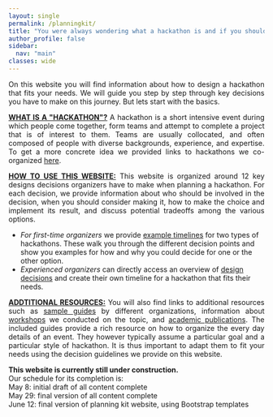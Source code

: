 ```yaml
---
layout: single
permalink: /planningkit/
title: "You were always wondering what a hackathon is and if you should organize one? You came to the right place."
author_profile: false
sidebar:
  nav: "main"
classes: wide
---
```

<style>
  p {text-align:justify;}
</style>
<p>On this website you will find information about how to design a hackathon that fits your needs. We will guide you step by step through key decisions you have to make on this journey. But lets start with the basics.</p>
<p><b><u>WHAT IS A "HACKATHON"?</u></b> A hackathon is a short intensive event during which people come together, form teams and attempt to complete a project that is of interest to them. Teams are usually collocated, and often composed of people with diverse backgrounds, experience, and expertise. To get a more concrete idea we provided links to hackathons we co-organized <a href="{{ relative_url }}/hackathon-planning-kit/hackathons">here</a>.
<p><b><u>HOW TO USE THIS WEBSITE:</u></b> This website is organized around 12 key designs decisions organizers have to make when planning a hackathon. For each decision, we provide information about who should be involved in the decision, when you should consider making it, how to make the choice and implement its result, and discuss potential tradeoffs among the various options.
<ul><li><i>For first-time organizers</i> we provide <a href="{{ relative_url }}/hackathon-planning-kit/example-timelines">example timelines</a> for two types of hackathons. These walk you through the different decision points and show you examples for how and why you could decide for one or the other option.</li>
<li><i>Experienced organizers</i> can directly access an overview of <a href="{{ relative_url }}/hackathon-planning-kit/design-choices">design decisions</a> and create their own timeline for a hackathon that fits their needs.</li></ul></p>
<p><b><u>ADDTITIONAL RESOURCES:</u></b> You will also find links to additional resources such as <a href="{{ relative_url }}/hackathon-planning-kit/guides">sample guides</a> by different organizations, information about <a href="{{ relative_url }}/hackathon-planning-kit/workshops">workshops</a> we conducted on the topic, and <a href="{{ relative_url }}/hackathon-planning-kit/peer-reviewed">academic publications</a>. The included guides provide a rich resource on how to organize the every day details of an event. They however typically assume a particular goal and a particular style of hackathon. It is thus important to adapt them to fit your needs using the decision guidelines we provide on this website.</p>
<p><b>This website is currently still under construction.</b><br/>
Our schedule for its completion is:<br>
May 8: initial draft of all content complete<br>
May 29: final version of all content complete<br>
June 12: final version of planning kit website, using Bootstrap templates</p>

<!-- Like any other event, hackathons require thorough planning which includes forming a leadership team, finding a date, planning a suitable venue, creating and distributing marketing material, providing support before, during and after the event, and considering general logistics such as transportation, hosting, catering and others.

Our hackathon planning kit focuses on tasks specific to hackathon and hence we advise organizers to refer to other available guides that cover specifics about those topics (e.g., <a href="https://www.wildapricot.com/articles/how-to-plan-an-event">https://www.wildapricot.com/articles/how-to-plan-an-event</a>). -->

<!-- Our hackathon plannking kit is meant to extend the basic event planning guidelines and provide insight into the specifics of Hackathons as compared to other time-bounded co-located events. Learn more about our hackathon planning kit through the following pages:
<ul>
  <li><a href="{{ relative_url }}/hackathon-planning-kit/key-questions">Key Questions</a></li>
  <li><a href="{{ relative_url }}/hackathon-planning-kit/aspects">Key Hackathon Aspects</a></li>
  <li><a href="{{ relative_url }}/hackathon-planning-kit/general-guidelines">General Guidelines</a></li>
  <li><a href="{{ relative_url }}/hackathon-planning-kit/example-trees">Example Hackathons</a></li>
</ul> -->

<!-- <p style="text-align: justify;">
  This kit consists of three main steps: key questions, general guidelines, and design choices. Following these steps in order, you will create the timeline of planning for your hackathon.
  <ul>
    <li><a href="{{ relative_url }}/hackathon-planning-kit/key-questions">Key question</a>: Answering these questions help you figure out the goals of your event, etc.</li>
    <li><a href="{{ relative_url }}/hackathon-planning-kit/general-guidelines">General Guidelines</a>:</li>
    <li><a href="{{ relative_url }}/hackathon-planning-kit/design-choices">Design choices</a>: There are 12 key decisions that organizers need to make in designing their events. You have to go through each of these decision points and choose the design that favor reaching your event goals.</li>
  </ul>
</p> -->
